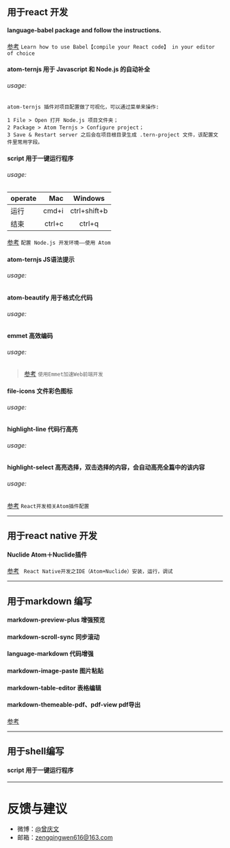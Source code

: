 ## 用于react 开发
#### **language-babel** package and follow the instructions.

[参考](https://babeljs.io/docs/editors) `Learn how to use Babel【compile your React code】 in your editor of choice`

#### **atom-ternjs** 用于 Javascript 和 Node.js 的自动补全
###### usage:
``` shell
atom-ternjs 插件对项目配置做了可视化，可以通过菜单来操作:

1 File > Open 打开 Node.js 项目文件夹；
2 Package > Atom Ternjs > Configure project；
3 Save & Restart server 之后会在项目根目录生成 .tern-project 文件，该配置文件里常用字段。

```
#### **script** 用于一键运行程序
###### usage:
| operate   |      Mac | Windows       |
| :-------- | --------:| :------:      |
| 运行      |    cmd+i |  ctrl+shift+b |
| 结束      |   ctrl+c |  ctrl+q       |

[参考](https://juejin.im/entry/5764bb4880dda4005f86f5b3) `配置 Node.js 开发环境——使用 Atom`

#### **atom-ternjs**  JS语法提示
###### usage:
#### **atom-beautify**  用于格式化代码
###### usage:
#### **emmet**  高效编码
###### usage:
> [参考](https://www.w3cplus.com/tools/using-emmet-speed-front-end-web-development.html) `使用Emmet加速Web前端开发`

#### **file-icons**  文件彩色图标
###### usage:
#### **highlight-line**   代码行高亮
###### usage:
#### **highlight-select**  高亮选择，双击选择的内容，会自动高亮全篇中的该内容
###### usage:

[参考](https://www.cnblogs.com/jeanneze/p/6830844.html) `React开发相关Atom插件配置`

---------

## 用于react native 开发
#### **Nuclide** Atom＋Nuclide插件

[参考](http://blog.csdn.net/hello_hwc/article/details/51612139) ` React Native开发之IDE（Atom+Nuclide）安装，运行，调试`

---------

## 用于markdown 编写
#### **markdown-preview-plus**  增强预览
#### **markdown-scroll-sync**  同步滚动
#### **language-markdown**  代码增强
#### **markdown-image-paste**  图片粘贴
#### **markdown-table-editor**  表格编辑
#### **markdown-themeable-pdf、pdf-view**  pdf导出

[参考](https://www.cnblogs.com/libin-1/p/6638165.html)

---------

## 用于shell编写
#### **script** 用于一键运行程序

---------

# 反馈与建议
- 微博：[@曾庆文](http://weibo.com/zenqinwen "个人微博账号")
- 邮箱：<zengqingwen616@163.com>
